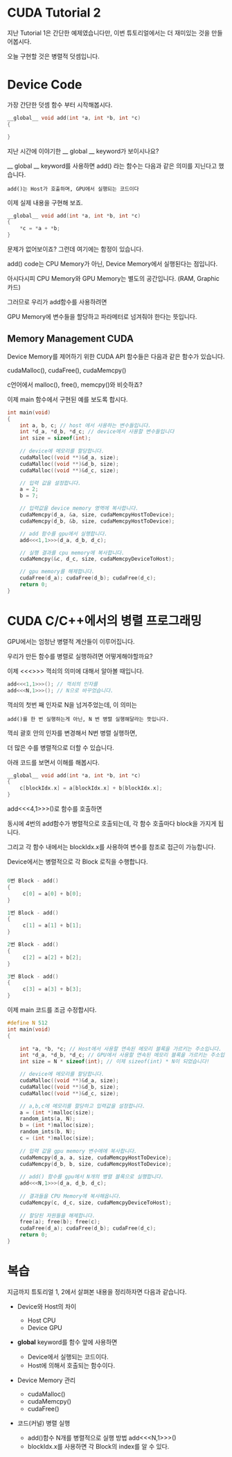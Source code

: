 # CUDA Tutorial 2

지난 Tutorial 1은 간단한 예제였습니다만, 이번 튜토리얼에서는 더 재미있는 것을 만들어봅시다.

오늘 구현할 것은 병렬적 덧셈입니다.

# Device Code

가장 간단한 덧셈 함수 부터 시작해봅시다.

```c
__global__ void add(int *a, int *b, int *c) 
{

}

```

지난 시간에 이야기한 __ global __ keyword가 보이시나요?

__ global __ keyword를 사용하면 add() 라는 함수는 다음과 같은 의미를 지닌다고 했습니다.

```
add()는 Host가 호출하며, GPU에서 실행되는 코드이다
```

이제 실제 내용을 구현해 보죠.

```c
__global__ void add(int *a, int *b, int *c) 
{
    *c = *a + *b;
}
```

문제가 없어보이죠? 그런데 여기에는 함정이 있습니다.

add() code는 CPU Memory가 아닌, Device Memory에서 실행된다는 점입니다.

아시다시피 CPU Memory와 GPU Memory는 별도의 공간입니다. (RAM, Graphic 카드)

그러므로 우리가 add함수를 사용하려면 

GPU Memory에 변수들을 할당하고 파라메터로 넘겨줘야 한다는 뜻입니다.

## Memory Management CUDA 

Device Memory를 제어하기 위한 CUDA API 함수들은 다음과 같은 함수가 있습니다.

cudaMalloc(), cudaFree(), cudaMemcpy()

c언어에서 malloc(), free(), memcpy()와 비슷하죠?

이제 main 함수에서 구현된 예를 보도록 합시다.

```c
int main(void) 
{
    int a, b, c; // host 에서 사용하는 변수들입니다.
    int *d_a, *d_b, *d_c; // device에서 사용할 변수들입니다
    int size = sizeof(int);
 
    // device에 메모리를 할당합니다.
    cudaMalloc((void **)&d_a, size);
    cudaMalloc((void **)&d_b, size);
    cudaMalloc((void **)&d_c, size);

    // 입력 값을 설정합니다.
    a = 2;
    b = 7;

    // 입력값을 device memory 영역에 복사합니다.
    cudaMemcpy(d_a, &a, size, cudaMemcpyHostToDevice);
    cudaMemcpy(d_b, &b, size, cudaMemcpyHostToDevice);

    // add 함수를 gpu에서 실행합니다.
    add<<<1,1>>>(d_a, d_b, d_c);

    // 실행 결과를 cpu memory에 복사합니다.
    cudaMemcpy(&c, d_c, size, cudaMemcpyDeviceToHost);

    // gpu memory를 해제합니다.
    cudaFree(d_a); cudaFree(d_b); cudaFree(d_c);
    return 0;
}
```

# CUDA C/C++에서의 병렬 프로그래밍

GPU에서는 엄청난 병렬적 계산들이 이루어집니다.

우리가 만든 함수를 병렬로 실행하려면 어떻게해야할까요?

이제 <<<>>> 꺽쇠의 의미에 대해서 알아볼 때입니다.

```c
add<<<1,1>>>(); // 꺽쇠의 인자를
add<<<N,1>>>(); // N으로 바꾸었습니다.
```

꺽쇠의 첫번 째 인자로 N을 넘겨주었는데, 이 의미는

```
add()를 한 번 실행하는게 아닌, N 번 병렬 실행해달라는 뜻입니다.
```

꺽쇠 괄호 안의 인자를 변경해서 N번 병렬 실행하면, 

더 많은 수를 병렬적으로 더할 수 있습니다.

아래 코드를 보면서 이해를 해봅시다.

```c
__global__ void add(int *a, int *b, int *c) 
{
    c[blockIdx.x] = a[blockIdx.x] + b[blockIdx.x];
}
```
add<<<4,1>>>()로 함수를 호출하면

동시에 4번의 add함수가 병렬적으로 호출되는데, 각 함수 호출마다 block을 가지게 됩니다.

그리고 각 함수 내에서는 blockIdx.x를 사용하여 변수를 참조로 접근이 가능합니다.

Device에서는 병렬적으로 각 Block 로직을 수행합니다. 
```c

0번 Block - add()
{
     c[0] = a[0] + b[0];
}

1번 Block - add()
{
     c[1] = a[1] + b[1];
}

2번 Block - add()
{
     c[2] = a[2] + b[2];
}

3번 Block - add()
{
     c[3] = a[3] + b[3];
}
```

이제 main 코드를 조금 수정합시다.

```c
#define N 512
int main(void) 
{
    
    int *a, *b, *c; // Host에서 사용할 연속된 메모리 블록을 가르키는 주소입니다. 
    int *d_a, *d_b, *d_c; // GPU에서 사용할 연속된 메모리 블록을 가르키는 주소입니다.
    int size = N * sizeof(int); // 이제 sizeof(int) * N이 되었습니다!

    // device에 메모리를 할당합니다.
    cudaMalloc((void **)&d_a, size);
    cudaMalloc((void **)&d_b, size);
    cudaMalloc((void **)&d_c, size);

    // a,b,c에 메모리를 할당하고 입력값을 설정합니다.
    a = (int *)malloc(size);
    random_ints(a, N);
    b = (int *)malloc(size); 
    random_ints(b, N);
    c = (int *)malloc(size);
    
    // 입력 값을 gpu memory 변수에에 복사합니다.
    cudaMemcpy(d_a, a, size, cudaMemcpyHostToDevice);
    cudaMemcpy(d_b, b, size, cudaMemcpyHostToDevice);
    
    // add() 함수를 gpu에서 N개의 병렬 블록으로 실행합니다.
    add<<<N,1>>>(d_a, d_b, d_c);
    
    // 결과들을 CPU Memory에 복사해옵니다.
    cudaMemcpy(c, d_c, size, cudaMemcpyDeviceToHost);
    
    // 할당된 자원들을 해제합니다.
    free(a); free(b); free(c);
    cudaFree(d_a); cudaFree(d_b); cudaFree(d_c);
    return 0;
}
```

# 복습

지금까지 튜토리얼 1, 2에서 살펴본 내용을 정리하자면 다음과 같습니다.

- Device와 Host의 차이
    - Host CPU
    - Device GPU

- __global__ keyword를 함수 앞에 사용하면
    - Device에서 실행되는 코드이다.
    - Host에 의해서 호출되는 함수이다.

- Device Memory 관리
    - cudaMalloc()
    - cudaMemcpy()
    - cudaFree()

- 코드(커널) 병렬 실행
    - add()함수 N개를 병렬적으로 실행 방법 add<<<N,1>>>()
    - blockIdx.x를 사용하면 각 Block의 index를 알 수 있다.